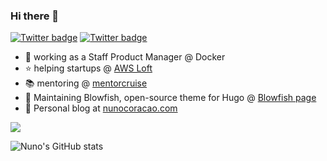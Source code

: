 ### Hi there 👋

[![Twitter badge](https://img.shields.io/twitter/follow/nunocoracao?style=social)](https://twitter.com/nunocoracao)
[![Twitter badge](https://img.shields.io/badge/LinkedIn-0077B5?style=social&logo=linkedin)](https://www.linkedin.com/in/nunocoracao)

- 🐳 working as a Staff Product Manager @ Docker 
- ⭐️ helping startups @ [AWS Loft](https://aws-startup-lofts.com/emea/)
- 📚 mentoring @ [mentorcruise](https://mentorcruise.com/mentor/nunocorao/)
- 🐡 Maintaining Blowfish, open-source theme for Hugo @ [Blowfish page](https://blowfish.page)
- 🚀 Personal blog at [nunocoracao.com](https://nunocoracao.com)

<a target="_blank" href="https://www.buymeacoffee.com/nunocoracao"><img class="nozoom" src="https://img.buymeacoffee.com/button-api/?text=Buy me a coffee&emoji=&slug=nunocoracao&button_colour=FFDD00&font_colour=000000&font_family=Cookie&outline_colour=000000&coffee_colour=ffffff" /></a>


![Nuno's GitHub stats](https://github-readme-stats.vercel.app/api?username=nunocoracao&show_icons=true&count_private=true&theme=dark)

<!--
**nunocoracao/nunocoracao** is a ✨ _special_ ✨ repository because its `README.md` (this file) appears on your GitHub profile.

Here are some ideas to get you started:

- 🔭 I’m currently working on ...
- 🌱 I’m currently learning ...
- 👯 I’m looking to collaborate on ...
- 🤔 I’m looking for help with ...
- 💬 Ask me about ...
- 📫 How to reach me: ...
- 😄 Pronouns: ...
- ⚡ Fun fact: ...
-->

<a rel="me" href="https://masto.ai/@nunocoracao"></a>
